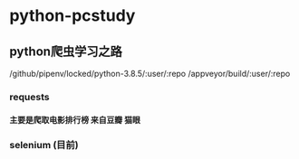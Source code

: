# python-pcstudy
## python爬虫学习之路
/github/pipenv/locked/python-3.8.5/:user/:repo
/appveyor/build/:user/:repo
### requests
#### 主要是爬取电影排行榜 来自豆瓣 猫眼
### selenium (目前)
